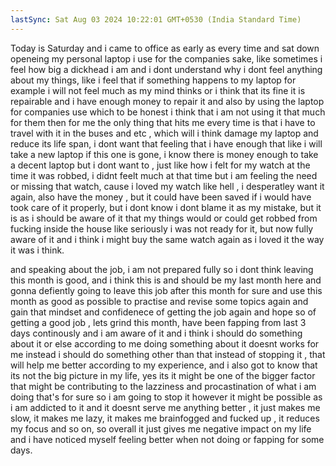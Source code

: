 ```yaml
---
lastSync: Sat Aug 03 2024 10:22:01 GMT+0530 (India Standard Time)
---
```

Today is Saturday and i came to office as early as every time and sat down openeing my personal laptop i use for the companies sake, like sometimes i feel how big a dickhead i am and i dont understand why i dont feel anything about my things, like i feel that if something happens to my laptop for example i will not feel much as my mind thinks or i think that its fine it is repairable and i have enough money to repair it and also by using the laptop for companies use which to be honest i think that i am not using it that much for them then for me the only thing that hits me every time is that i have to travel with it in the buses and etc , which will i think damage my laptop and reduce its life span, i dont want that feeling that i have enough that like i will take a new laptop if this one is gone, i know there is money enough to take a decent laptop but i dont want to , just like how i felt for my watch at the time it was robbed, i didnt feelt much at that time but i am feeling the need or missing that watch, cause i loved my watch like hell , i desperatley want it again, also have the money , but it could have been saved if i would have took care of it properly, but i dont know i dont blame it as my mistake, but it is as i should be aware of it that my things would or could get robbed from fucking inside the house like seriously i was not ready for it, but now fully aware of it and i think i might buy the same watch again as i loved it the way it was i think. 

  and speaking about the job, i am not prepared fully so i dont think leaving this month is good, and i think this is and should be my last month here and gonna defiently going to leave this job after this month for sure and use this month as good as possible to practise and revise some topics again and gain that mindset and confidenece of getting the job again and hope so of getting a good job , lets grind this month, have been fapping from last 3 days continously and i am aware of it and i think i should do something about it or else according to me doing something about it doesnt works for me instead i should do something other than that instead of stopping it , that will help me better according to my experience, and i also got to know that its not the big picture in my life, yes its it might be one of the bigger factor that might be contributing to the lazziness and procastination of what i am doing that's for sure so i am going to stop it however it might be possible as i am addicted to it and it doesnt serve me anything better , it just makes me slow, it makes me lazy, it makes me brainfogged and fucked up , it reduces my focus and so on, so overall it just gives me negative impact on my life and i have noticed myself feeling better when not doing or fapping for some days. 